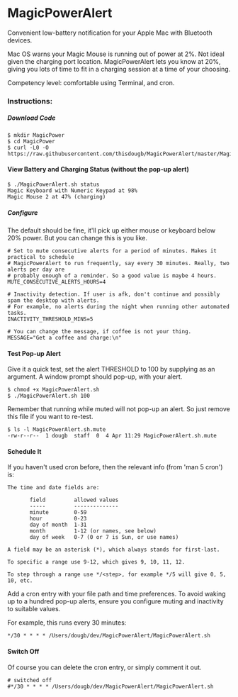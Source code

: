 # MagicPowerAlert
Convenient low-battery notification for your Apple Mac with Bluetooth devices.

Mac OS warns your Magic Mouse is running out of power at 2%. Not ideal given the charging port location.
MagicPowerAlert lets you know at 20%, giving you lots of time to fit in a charging session at a time of your choosing.

Competency level: comfortable using Terminal, and cron.

### Instructions:

##### Download Code

```
$ mkdir MagicPower
$ cd MagicPower
$ curl -L0 -O https://raw.githubusercontent.com/thisdougb/MagicPowerAlert/master/MagicPowerAlert.sh
```
#### View Battery and Charging Status (without the pop-up alert)
```
$ ./MagicPowerAlert.sh status
Magic Keyboard with Numeric Keypad at 98%
Magic Mouse 2 at 47% (charging)
```
##### Configure
The default should be fine, it'll pick up either mouse or keyboard below 20% power.
But you can change this is you like.

```
# Set to mute consecutive alerts for a period of minutes. Makes it practical to schedule
# MagicPowerAlert to run frequently, say every 30 minutes. Really, two alerts per day are
# probably enough of a reminder. So a good value is maybe 4 hours.
MUTE_CONSECUTIVE_ALERTS_HOURS=4

# Inactivity detection. If user is afk, don't continue and possibly spam the desktop with alerts.
# For example, no alerts during the night when running other automated tasks.
INACTIVITY_THRESHOLD_MINS=5

# You can change the message, if coffee is not your thing.
MESSAGE="Get a coffee and charge:\n"
```
#### Test Pop-up Alert
Give it a quick test, set the alert THRESHOLD to 100 by supplying as an argument.
A window prompt should pop-up, with your alert.
```
$ chmod +x MagicPowerAlert.sh
$ ./MagicPowerAlert.sh 100
```
Remember that running while muted will not pop-up an alert. So just remove this file if you want to re-test.
```
$ ls -l MagicPowerAlert.sh.mute
-rw-r--r--  1 dougb  staff  0  4 Apr 11:29 MagicPowerAlert.sh.mute
```
#### Schedule It
If you haven't used cron before, then the relevant info (from 'man 5 cron') is:
```
The time and date fields are:

       field         allowed values
       -----         --------------
       minute        0-59
       hour          0-23
       day of month  1-31
       month         1-12 (or names, see below)
       day of week   0-7 (0 or 7 is Sun, or use names)

A field may be an asterisk (*), which always stands for first-last.

To specific a range use 9-12, which gives 9, 10, 11, 12.

To step through a range use */<step>, for example */5 will give 0, 5, 10, etc.
```
Add a cron entry with your file path and time preferences.
To avoid waking up to a hundred pop-up alerts, ensure you configure muting and inactivity to suitable values.

For example, this runs every 30 minutes:
```
*/30 * * * * /Users/dougb/dev/MagicPowerAlert/MagicPowerAlert.sh
```
#### Switch Off
Of course you can delete the cron entry, or simply comment it out.
```
# switched off
#*/30 * * * * /Users/dougb/dev/MagicPowerAlert/MagicPowerAlert.sh
```
